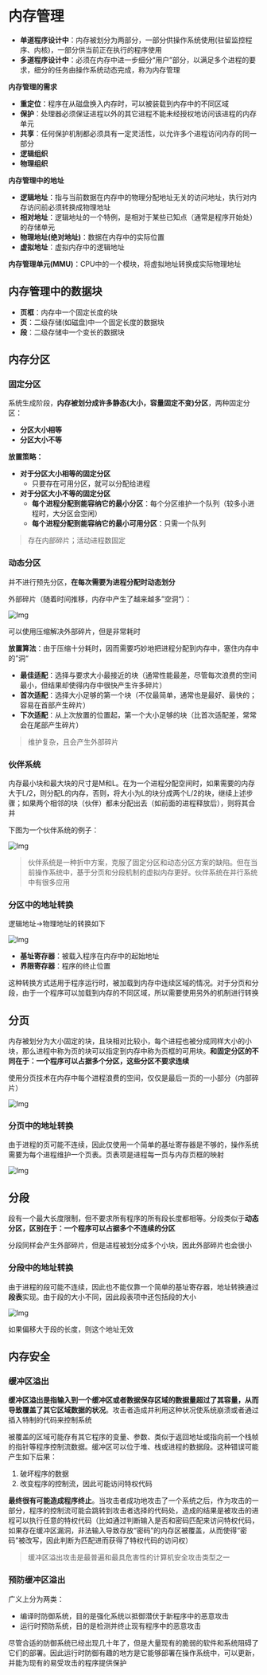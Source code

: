 # 内存管理

- **单道程序设计中**：内存被划分为两部分，一部分供操作系统使用(驻留监控程序、内核)，一部分供当前正在执行的程序使用
- **多道程序设计中**：必须在内存中进一步细分“用户”部分，以满足多个进程的要求，细分的任务由操作系统动态完成，称为内存管理

**内存管理的需求**
- **重定位**：程序在从磁盘换入内存时，可以被装载到内存中的不同区域
- **保护**：处理器必须保证进程以外的其它进程不能未经授权地访问该进程的内存单元
- **共享**：任何保护机制都必须具有一定灵活性，以允许多个进程访问内存的同一部分
- **逻辑组织**
- **物理组织**

**内存管理中的地址**

- **逻辑地址**：指与当前数据在内存中的物理分配地址无关的访问地址，执行对内存访问前必须转换成物理地址
- **相对地址**：逻辑地址的一个特例，是相对于某些已知点（通常是程序开始处）的存储单元
- **物理地址(绝对地址)**：数据在内存中的实际位置
- **虚拟地址**：虚拟内存中的逻辑地址

**内存管理单元(MMU)**：CPU中的一个模块，将虚拟地址转换成实际物理地址

## 内存管理中的数据块

- **页框**：内存中一个固定长度的块
- **页**：二级存储(如磁盘)中一个固定长度的数据块
- **段**：二级存储中一个变长的数据块

## 内存分区

### 固定分区

系统生成阶段，**内存被划分成许多静态(大小，容量固定不变)分区**，两种固定分区：

- **分区大小相等**
- **分区大小不等**

**放置策略：**
- **对于分区大小相等的固定分区**
    - 只要存在可用分区，就可以分配给进程
- **对于分区大小不等的固定分区**
    - **每个进程分配到能容纳它的最小分区**：每个分区维护一个队列（较多小进程时，大分区会空闲）
    - **每个进程分配到能容纳它的最小可用分区**：只需一个队列

> 存在内部碎片；活动进程数固定

### 动态分区

并不进行预先分区，**在每次需要为进程分配时动态划分**

外部碎片（随着时间推移，内存中产生了越来越多”空洞“）：

![Img](https://cdn.jsdelivr.net/gh/zhangyufeng0123/ImageHosting/img/yank-note-picgo-img-20230519100824.png)

可以使用压缩解决外部碎片，但是非常耗时

**放置算法**：由于压缩十分耗时，因而需要巧妙地把进程分配到内存中，塞住内存中的”洞“

- **最佳适配**：选择与要求大小最接近的块（通常性能最差，尽管每次浪费的空间最小，但结果却使得内存中很快产生许多碎片）
- **首次适配**：选择大小足够的第一个块（不仅最简单，通常也是最好、最快的；容易在首部产生碎片）
- **下次适配**：从上次放置的位置起，第一个大小足够的块（比首次适配差，常常会在尾部产生碎片）

> 维护复杂，且会产生外部碎片

### 伙伴系统

内存最小块和最大块的尺寸是M和L。在为一个进程分配空间时，如果需要的内存大于L/2，则分配L的内存，否则，将大小为L的块分成两个L/2的块，继续上述步骤；如果两个相邻的块（伙伴）都未分配出去（如前面的进程释放后），则将其合并

下图为一个伙伴系统的例子：

![Img](https://cdn.jsdelivr.net/gh/zhangyufeng0123/ImageHosting/img/yank-note-picgo-img-20230519100953.png)

> 伙伴系统是一种折中方案，克服了固定分区和动态分区方案的缺陷。但在当前操作系统中，基于分页和分段机制的虚拟内存更好。伙伴系统在并行系统中有很多应用

### 分区中的地址转换

逻辑地址->物理地址的转换如下

![Img](https://cdn.jsdelivr.net/gh/zhangyufeng0123/ImageHosting/img/yank-note-picgo-img-20230519101057.png)

- **基址寄存器**：被载入程序在内存中的起始地址
- **界限寄存器**：程序的终止位置

这种转换方式适用于程序运行时，被加载到内存中连续区域的情况。对于分页和分段，由于一个程序可以加载到内存的不同区域，所以需要使用另外的机制进行转换

## 分页

内存被划分为大小固定的块，且块相对比较小，每个进程也被分成同样大小的小块，那么进程中称为页的块可以指定到内存中称为页框的可用块。**和固定分区的不同在于：一个程序可以占据多个分区，这些分区不要求连续**

使用分页技术在内存中每个进程浪费的空间，仅仅是最后一页的一小部分（内部碎片）

![Img](https://cdn.jsdelivr.net/gh/zhangyufeng0123/ImageHosting/img/yank-note-picgo-img-20230519101215.png)

### 分页中的地址转换

由于进程的页可能不连续，因此仅使用一个简单的基址寄存器是不够的，操作系统需要为每个进程维护一个页表。页表项是进程每一页与内存页框的映射

![Img](https://cdn.jsdelivr.net/gh/zhangyufeng0123/ImageHosting/img/yank-note-picgo-img-20230519101307.png)

## 分段

段有一个最大长度限制，但不要求所有程序的所有段长度都相等。分段类似于**动态分区，区别在于：一个程序可以占据多个不连续的分区**

分段同样会产生外部碎片，但是进程被划分成多个小块，因此外部碎片也会很小

### 分段中的地址转换

由于进程的段可能不连续，因此也不能仅靠一个简单的基址寄存器，地址转换通过**段表**实现。由于段的大小不同，因此段表项中还包括段的大小

![Img](https://cdn.jsdelivr.net/gh/zhangyufeng0123/ImageHosting/img/yank-note-picgo-img-20230519101438.png)

如果偏移大于段的长度，则这个地址无效

## 内存安全

### 缓冲区溢出

**缓冲区溢出是指输入到一个缓冲区或者数据保存区域的数据量超过了其容量，从而导致覆盖了其它区域数据的状况**。攻击者造成并利用这种状况使系统崩溃或者通过插入特制的代码来控制系统

被覆盖的区域可能存有其它程序的变量、参数、类似于返回地址或指向前一个栈帧的指针等程序控制流数据。缓冲区可以位于堆、栈或进程的数据段。这种错误可能产生如下后果：

1. 破坏程序的数据
2. 改变程序的控制流，因此可能访问特权代码

**最终很有可能造成程序终止**。当攻击者成功地攻击了一个系统之后，作为攻击的一部分，程序的控制流可能会跳转到攻击者选择的代码处，造成的结果是被攻击的进程可以执行任意的特权代码（比如通过判断输入是否和密码匹配来访问特权代码，如果存在缓冲区漏洞，非法输入导致存放“密码”的内存区被覆盖，从而使得“密码”被改写，因此判断为匹配进而获得了特权代码的访问权）

> 缓冲区溢出攻击是最普遍和最具危害性的计算机安全攻击类型之一

### 预防缓冲区溢出

广义上分为两类：

- 编译时防御系统，目的是强化系统以抵御潜伏于新程序中的恶意攻击
- 运行时预防系统，目的是检测并终止现有程序中的恶意攻击

尽管合适的防御系统已经出现几十年了，但是大量现有的脆弱的软件和系统阻碍了它们的部署。因此运行时防御有趣的地方是它能够部署在操作系统中，可以更新，并能为现有的易受攻击的程序提供保护